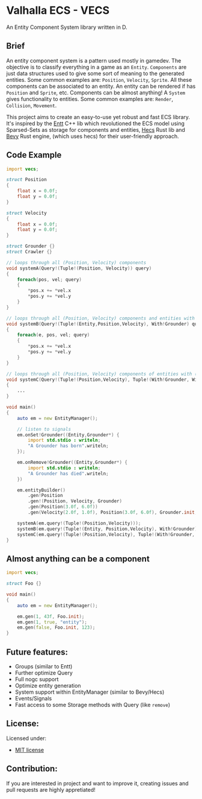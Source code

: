 # Valhalla ECS - VECS
An Entity Component System library written in D.

## Brief
An entity component system is a pattern used mostly in gamedev. The objective is
to classify everything in a game as an `Entity`. `Components` are just data
structures used to give some sort of meaning to the generated entities. Some
common examples are: `Position`, `Velocity`, `Sprite`. All these components can
be associated to an entity. An entity can be rendered if has `Position` and
`Sprite`, etc. Components can be almost anything! A `System` gives functionality
to entities. Some common examples are: `Render`, `Collision`, `Movement`.

This project aims to create an easy-to-use yet robust and fast ECS library. It's
inspired by the [Entt](https://github.com/skypjack/entt) C++ lib which
revolutioned the ECS model using Sparsed-Sets as storage for components and entities,
[Hecs](https://github.com/Ralith/hecs) Rust lib and
[Bevy](https://github.com/bevyengine/bevy) Rust engine, (which uses hecs) for
their user-friendly approach.

## Code Example
```d
import vecs;

struct Position
{
	float x = 0.0f;
	float y = 0.0f;
}

struct Velocity
{
	float x = 0.0f;
	float y = 0.0f;
}

struct Grounder {}
struct Crawler {}

// loops through all (Position, Velocity) components
void systemA(Query!(Tuple!(Position, Velocity)) query)
{
	foreach(pos, vel; query)
	{
		*pos.x += *vel.x
		*pos.y += *vel.y
	}
}

// loops through all (Position, Velocity) components and entities with (Grounder)
void systemB(Query!(Tuple!(Entity,Position,Velocity), With!Grounder) query)
{
	foreach(e, pos, vel; query)
	{
		*pos.x += *vel.x
		*pos.y += *vel.y
	}
}

// loops through all (Position, Velocity) components of entities with (Grounder) and without (Crawler)
void systemC(Query!(Tuple!(Position,Velocity), Tuple!(With!Grounder, Without!Crawler)) query)
{
	...
}

void main()
{
	auto em = new EntityManager();

	// listen to signals
	em.onSet!Grounder((Entity,Grounder*) {
		import std.stdio : writeln;
		"A Grounder has born".writeln;
	});

	em.onRemove!Grounder((Entity,Grounder*) {
		import std.stdio : writeln;
		"A Grounder has died".writeln;
	})

	em.entityBuilder()
		.gen!Position
		.gen!(Position, Velocity, Grounder)
		.gen(Position(3.0f, 6.0f))
		.gen(Velocity(2.0f, 1.0f), Position(3.0f, 6.0f), Grounder.init, Crawler.init);

	systemA(em.query!(Tuple!(Position,Velocity)));
	systemB(em.query!(Tuple!(Entity, Position,Velocity), With!Grounder));
	systemC(em.query!(Tuple!(Position,Velocity), Tuple!(With!Grounder, Without!Crawler)));
}
```

## Almost anything can be a component
```d
import vecs;

struct Foo {}

void main()
{
	auto em = new EntityManager();

	em.gen(1, 43f, Foo.init);
	em.gen(1, true, "entity");
	em.gen(false, Foo.init, 123);
}
```

## Future features:
* Groups (similar to Entt)
* Further optimize Query
* Full nogc support
* Optimize entity generation
* System support within EntityManager (similar to Bevy/Hecs)
* Events/Signals
* Fast access to some Storage methods with Query (like `remove`)

## License:
Licensed under:
* [MIT license](https://github.com/ValhalaLib/valhala_ecs/blob/master/LICENSE)

## Contribution:
If you are interested in project and want to improve it, creating issues and
pull requests are highly appretiated!
